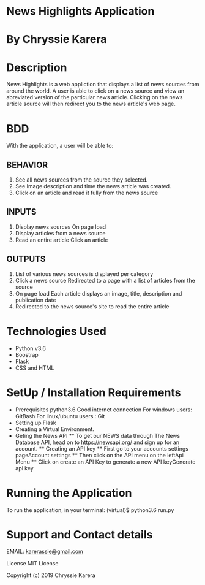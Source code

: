 # News Highlights Application
# By Chryssie Karera
# Description
 News Highlights is a web appliction that displays a list of news sources from around the world. A user is able to click on a news source and view an abreviated version of the particular news article. Clicking on the news article source will then redirect you to the news article's web page.

# BDD
With the application, a user will be able to:

## BEHAVIOR
1. See all news sources from the source they selected.
2. See Image description and time the news article was created.
3. Click on an article and read it fully from the news source

## INPUTS
1. Display news sources	On page load	
2. Display articles from a news source	
3. Read an entire article	Click an article	

## OUTPUTS
1. List of various news sources is displayed per category
2. Click a news source	Redirected to a page with a list of articles from the source
3. On page load	Each article displays an image, title, description and publication date
4. Redirected to the news source's site to read the entire article

# Technologies Used
* Python v3.6
* Boostrap
* Flask
* CSS and HTML
# SetUp / Installation Requirements
* Prerequisites python3.6 Good internet connection For windows users: GitBash For linux/ubuntu users : Git
* Setting up Flask
* Creating a Virtual Environment.
* Geting the News API
** To get our NEWS data through The News Database API, head on to https://newsapi.org/ and sign up for an account.
** Creating an API key
** First go to your accounts settings pageAccount settings
** Then click on the API menu on the leftApi Menu
** Click on create an API Key to generate a new API keyGenerate api key


# Running the Application
To run the application, in your terminal: (virtual)$ python3.6 run.py

# Support and Contact details
EMAIL: karerassie@gmail.com

License
MIT License

Copyright (c) 2019 Chryssie Karera

